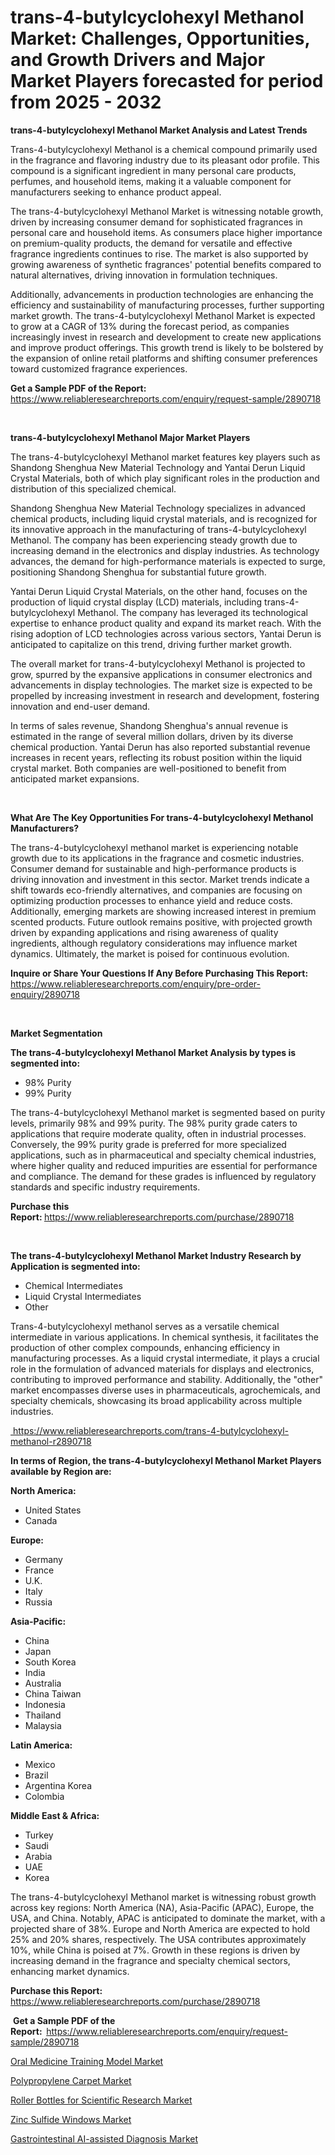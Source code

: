 <p><h1>trans-4-butylcyclohexyl Methanol Market: Challenges, Opportunities, and Growth Drivers and Major Market Players forecasted for period from 2025 - 2032</h1></p><p><strong>trans-4-butylcyclohexyl Methanol Market Analysis and Latest Trends</strong></p>
<p><p>Trans-4-butylcyclohexyl Methanol is a chemical compound primarily used in the fragrance and flavoring industry due to its pleasant odor profile. This compound is a significant ingredient in many personal care products, perfumes, and household items, making it a valuable component for manufacturers seeking to enhance product appeal.</p><p>The trans-4-butylcyclohexyl Methanol Market is witnessing notable growth, driven by increasing consumer demand for sophisticated fragrances in personal care and household items. As consumers place higher importance on premium-quality products, the demand for versatile and effective fragrance ingredients continues to rise. The market is also supported by growing awareness of synthetic fragrances' potential benefits compared to natural alternatives, driving innovation in formulation techniques.</p><p>Additionally, advancements in production technologies are enhancing the efficiency and sustainability of manufacturing processes, further supporting market growth. The trans-4-butylcyclohexyl Methanol Market is expected to grow at a CAGR of 13% during the forecast period, as companies increasingly invest in research and development to create new applications and improve product offerings. This growth trend is likely to be bolstered by the expansion of online retail platforms and shifting consumer preferences toward customized fragrance experiences.</p></p>
<p><strong>Get a Sample PDF of the Report:&nbsp;</strong> <a href="https://www.reliableresearchreports.com/enquiry/request-sample/2890718?utm_campaign=33&utm_medium=2&utm_source=Github&utm_content=ia&utm_term=14032025&utm_id=trans-4-butylcyclohexyl-methanol">https://www.reliableresearchreports.com/enquiry/request-sample/2890718</a></p>
<p>&nbsp;</p>
<p><strong>trans-4-butylcyclohexyl Methanol Major Market Players</strong></p>
<p><p>The trans-4-butylcyclohexyl Methanol market features key players such as Shandong Shenghua New Material Technology and Yantai Derun Liquid Crystal Materials, both of which play significant roles in the production and distribution of this specialized chemical.</p><p>Shandong Shenghua New Material Technology specializes in advanced chemical products, including liquid crystal materials, and is recognized for its innovative approach in the manufacturing of trans-4-butylcyclohexyl Methanol. The company has been experiencing steady growth due to increasing demand in the electronics and display industries. As technology advances, the demand for high-performance materials is expected to surge, positioning Shandong Shenghua for substantial future growth.</p><p>Yantai Derun Liquid Crystal Materials, on the other hand, focuses on the production of liquid crystal display (LCD) materials, including trans-4-butylcyclohexyl Methanol. The company has leveraged its technological expertise to enhance product quality and expand its market reach. With the rising adoption of LCD technologies across various sectors, Yantai Derun is anticipated to capitalize on this trend, driving further market growth.</p><p>The overall market for trans-4-butylcyclohexyl Methanol is projected to grow, spurred by the expansive applications in consumer electronics and advancements in display technologies. The market size is expected to be propelled by increasing investment in research and development, fostering innovation and end-user demand.</p><p>In terms of sales revenue, Shandong Shenghua's annual revenue is estimated in the range of several million dollars, driven by its diverse chemical production. Yantai Derun has also reported substantial revenue increases in recent years, reflecting its robust position within the liquid crystal market. Both companies are well-positioned to benefit from anticipated market expansions.</p></p>
<p>&nbsp;</p>
<p><strong>What Are The Key Opportunities For trans-4-butylcyclohexyl Methanol Manufacturers?</strong></p>
<p><p>The trans-4-butylcyclohexyl methanol market is experiencing notable growth due to its applications in the fragrance and cosmetic industries. Consumer demand for sustainable and high-performance products is driving innovation and investment in this sector. Market trends indicate a shift towards eco-friendly alternatives, and companies are focusing on optimizing production processes to enhance yield and reduce costs. Additionally, emerging markets are showing increased interest in premium scented products. Future outlook remains positive, with projected growth driven by expanding applications and rising awareness of quality ingredients, although regulatory considerations may influence market dynamics. Ultimately, the market is poised for continuous evolution.</p></p>
<p><strong>Inquire or Share Your Questions If Any Before Purchasing This Report:</strong> <a href="https://www.reliableresearchreports.com/enquiry/pre-order-enquiry/2890718?utm_campaign=33&utm_medium=2&utm_source=Github&utm_content=ia&utm_term=14032025&utm_id=trans-4-butylcyclohexyl-methanol">https://www.reliableresearchreports.com/enquiry/pre-order-enquiry/2890718</a></p>
<p>&nbsp;</p>
<p><strong>Market Segmentation</strong></p>
<p><strong>The trans-4-butylcyclohexyl Methanol Market Analysis by types is segmented into:</strong></p>
<p><ul><li>98% Purity</li><li>99% Purity</li></ul></p>
<p><p>The trans-4-butylcyclohexyl Methanol market is segmented based on purity levels, primarily 98% and 99% purity. The 98% purity grade caters to applications that require moderate quality, often in industrial processes. Conversely, the 99% purity grade is preferred for more specialized applications, such as in pharmaceutical and specialty chemical industries, where higher quality and reduced impurities are essential for performance and compliance. The demand for these grades is influenced by regulatory standards and specific industry requirements.</p></p>
<p><strong>Purchase this Report:&nbsp;</strong><a href="https://www.reliableresearchreports.com/purchase/2890718?utm_campaign=33&utm_medium=2&utm_source=Github&utm_content=ia&utm_term=14032025&utm_id=trans-4-butylcyclohexyl-methanol">https://www.reliableresearchreports.com/purchase/2890718</a></p>
<p>&nbsp;</p>
<p><strong>The trans-4-butylcyclohexyl Methanol Market Industry Research by Application is segmented into:</strong></p>
<p><ul><li>Chemical Intermediates</li><li>Liquid Crystal Intermediates</li><li>Other</li></ul></p>
<p><p>Trans-4-butylcyclohexyl methanol serves as a versatile chemical intermediate in various applications. In chemical synthesis, it facilitates the production of other complex compounds, enhancing efficiency in manufacturing processes. As a liquid crystal intermediate, it plays a crucial role in the formulation of advanced materials for displays and electronics, contributing to improved performance and stability. Additionally, the "other" market encompasses diverse uses in pharmaceuticals, agrochemicals, and specialty chemicals, showcasing its broad applicability across multiple industries.</p></p>
<p><a href="https://www.reliableresearchreports.com/trans-4-butylcyclohexyl-methanol-r2890718?utm_campaign=33&utm_medium=2&utm_source=Github&utm_content=ia&utm_term=14032025&utm_id=trans-4-butylcyclohexyl-methanol">&nbsp;https://www.reliableresearchreports.com/trans-4-butylcyclohexyl-methanol-r2890718</a></p>
<p><strong>In terms of Region, the trans-4-butylcyclohexyl Methanol Market Players available by Region are:</strong></p>
<p>
    <p> <strong> North America: </strong>
        <ul>
            <li>United States</li>
            <li>Canada</li>
        </ul>
        </p> 
    <p> <strong> Europe: </strong>
        <ul>
            <li>Germany</li>
            <li>France</li>
            <li>U.K.</li>
            <li>Italy</li>
            <li>Russia</li>
        </ul>
        </p> 
    <p> <strong> Asia-Pacific: </strong>
        <ul>
            <li>China</li>
            <li>Japan</li>
            <li>South Korea</li>
            <li>India</li>
            <li>Australia</li>
            <li>China Taiwan</li>
            <li>Indonesia</li>
            <li>Thailand</li>
            <li>Malaysia</li>
        </ul>
        </p> 
    <p> <strong> Latin America: </strong>
        <ul>
            <li>Mexico</li>
            <li>Brazil</li>
            <li>Argentina Korea</li>
            <li>Colombia</li>
        </ul>
        </p> 
    <p> <strong> Middle East & Africa: </strong>
        <ul>
            <li>Turkey</li>
            <li>Saudi</li>
            <li>Arabia</li>
            <li>UAE</li>
            <li>Korea</li>
        </ul>
    </p>
    </p>
<p><p>The trans-4-butylcyclohexyl Methanol market is witnessing robust growth across key regions: North America (NA), Asia-Pacific (APAC), Europe, the USA, and China. Notably, APAC is anticipated to dominate the market, with a projected share of 38%. Europe and North America are expected to hold 25% and 20% shares, respectively. The USA contributes approximately 10%, while China is poised at 7%. Growth in these regions is driven by increasing demand in the fragrance and specialty chemical sectors, enhancing market dynamics.</p></p>
<p><strong>Purchase this Report: </strong><a href="https://www.reliableresearchreports.com/purchase/2890718?utm_campaign=33&utm_medium=2&utm_source=Github&utm_content=ia&utm_term=14032025&utm_id=trans-4-butylcyclohexyl-methanol">https://www.reliableresearchreports.com/purchase/2890718</a></p>
<p>&nbsp;<strong>Get a Sample PDF of the Report:&nbsp;&nbsp;</strong><a href="https://www.reliableresearchreports.com/enquiry/request-sample/2890718?utm_campaign=33&utm_medium=2&utm_source=Github&utm_content=ia&utm_term=14032025&utm_id=trans-4-butylcyclohexyl-methanol">https://www.reliableresearchreports.com/enquiry/request-sample/2890718</a></p>
<p><strong></strong></p>
<p><p><a href="https://github.com/rosalinebhakta48/Market-Research-Report-List-1/blob/main/oral-medicine-training-model-market.md?utm_campaign=33&utm_medium=2&utm_source=Github&utm_content=ia&utm_term=14032025&utm_id=trans-4-butylcyclohexyl-methanol">Oral Medicine Training Model Market</a></p><p><a href="https://github.com/hedbomkrahe/Market-Research-Report-List-1/blob/main/polypropylene-carpet-market.md?utm_campaign=33&utm_medium=2&utm_source=Github&utm_content=ia&utm_term=14032025&utm_id=trans-4-butylcyclohexyl-methanol">Polypropylene Carpet Market</a></p><p><a href="https://github.com/lateshab69/Market-Research-Report-List-1/blob/main/roller-bottles-for-scientific-research-market.md?utm_campaign=33&utm_medium=2&utm_source=Github&utm_content=ia&utm_term=14032025&utm_id=trans-4-butylcyclohexyl-methanol">Roller Bottles for Scientific Research Market</a></p><p><a href="https://github.com/nkbaroga/Market-Research-Report-List-1/blob/main/zinc-sulfide-windows-market.md?utm_campaign=33&utm_medium=2&utm_source=Github&utm_content=ia&utm_term=14032025&utm_id=trans-4-butylcyclohexyl-methanol">Zinc Sulfide Windows Market</a></p><p><a href="https://github.com/elvutedipela/Market-Research-Report-List-1/blob/main/gastrointestinal-ai-assisted-diagnosis-market.md?utm_campaign=33&utm_medium=2&utm_source=Github&utm_content=ia&utm_term=14032025&utm_id=trans-4-butylcyclohexyl-methanol">Gastrointestinal AI-assisted Diagnosis Market</a></p></p>